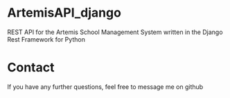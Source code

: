 # ArtemisAPI_django
REST API for the Artemis School Management System written in the Django Rest Framework for Python

# Contact
If you have any further questions, feel free to message me on github

